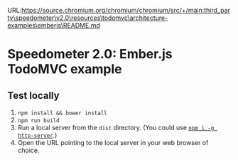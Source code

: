 URL:https://source.chromium.org/chromium/chromium/src/+/main:third_party\speedometer\v2.0\resources\todomvc\architecture-examples\emberjs\README.md
# Speedometer 2.0: Ember.js TodoMVC example

## Test locally

1. `npm install && bower install`
2. `npm run build`
3. Run a local server from the `dist` directory. (You could use [`npm i -g http-server`](https://github.com/indexzero/http-server).)
4. Open the URL pointing to the local server in your web browser of choice.
